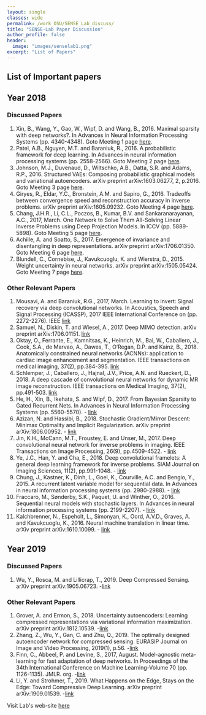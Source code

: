 ```yaml
---
layout: single
classes: wide
permalink: /work_OSU/SENSE_Lab_discuss/
title: "SENSE-Lab Paper Discussion"
author_profile: false
header:
  image: "images/senselab1.png"
excerpt: "List of Papers"
---
```

## List of Important papers

## Year 2018

### Discussed Papers
1. Xin, B., Wang, Y., Gao, W., Wipf, D. and Wang, B., 2016. Maximal sparsity with deep networks?. In Advances in Neural Information Processing Systems (pp. 4340-4348). Goto Meeting 1 page [here](/Meeting_1_SU18/).
2. Patel, A.B., Nguyen, M.T. and Baraniuk, R., 2016. A probabilistic framework for deep learning. In Advances in neural information processing systems (pp. 2558-2566).  Goto Meeting 2 page [here](/Meeting_2_SU18/).
3. Johnson, M.J., Duvenaud, D., Wiltschko, A.B., Datta, S.R. and Adams, R.P., 2016. Structured VAEs: Composing probabilistic graphical models and variational autoencoders. arXiv preprint arXiv:1603.06277, 2, p.2016. Goto Meeting 3 page [here](/Meeting_3_SU18/).
4. Giryes, R., Eldar, Y.C., Bronstein, A.M. and Sapiro, G., 2016. Tradeoffs between convergence speed and reconstruction accuracy in inverse problems. arXiv preprint arXiv:1605.09232. Goto Meeting 4 page [here](/Meeting_4_SU18/).
5. Chang, J.H.R., Li, C.L., Poczos, B., Kumar, B.V. and Sankaranarayanan, A.C., 2017, March. One Network to Solve Them All-Solving Linear Inverse Problems using Deep Projection Models. In ICCV (pp. 5889-5898). Goto Meeting 5 page [here](/Meeting_5_SU18/).
6. Achille, A. and Soatto, S., 2017. Emergence of invariance and disentangling in deep representations. arXiv preprint arXiv:1706.01350. Goto Meeting 6 page [here](/Meeting_6_SU18/).
7. Blundell, C., Cornebise, J., Kavukcuoglu, K. and Wierstra, D., 2015. Weight uncertainty in neural networks. arXiv preprint arXiv:1505.05424. Goto Meeting 7 page [here](/Meeting_7_SU18/).


### Other Relevant Papers
1. Mousavi, A. and Baraniuk, R.G., 2017, March. Learning to invert: Signal recovery via deep convolutional networks. In Acoustics, Speech and Signal Processing (ICASSP), 2017 IEEE International Conference on (pp. 2272-2276). IEEE [link](https://ieeexplore.ieee.org/stamp/stamp.jsp?arnumber=7952561)
2. Samuel, N., Diskin, T. and Wiesel, A., 2017. Deep MIMO detection. arXiv preprint arXiv:1706.01151. [link](https://arxiv.org/pdf/1706.01151.pdf)
3. Oktay, O., Ferrante, E., Kamnitsas, K., Heinrich, M., Bai, W., Caballero, J., Cook, S.A., de Marvao, A., Dawes, T., O‘Regan, D.P. and Kainz, B., 2018. Anatomically constrained neural networks (ACNNs): application to cardiac image enhancement and segmentation. IEEE transactions on medical imaging, 37(2), pp.384-395. [link](https://arxiv.org/pdf/1705.08302.pdf)
4. Schlemper, J., Caballero, J., Hajnal, J.V., Price, A.N. and Rueckert, D., 2018. A deep cascade of convolutional neural networks for dynamic MR image reconstruction. IEEE transactions on Medical Imaging, 37(2), pp.491-503. [link](https://arxiv.org/pdf/1704.02422.pdf)
5. He, H., Xin, B., Ikehata, S. and Wipf, D., 2017. From Bayesian Sparsity to Gated Recurrent Nets. In Advances in Neural Information Processing Systems (pp. 5560-5570). - [link](http://papers.nips.cc/paper/7139-from-bayesian-sparsity-to-gated-recurrent-nets.pdf)
6. Azizan, N. and Hassibi, B., 2018. Stochastic Gradient/Mirror Descent: Minimax Optimality and Implicit Regularization. arXiv preprint arXiv:1806.00952.  - [link](https://arxiv.org/abs/1806.00952)
7. Jin, K.H., McCann, M.T., Froustey, E. and Unser, M., 2017. Deep convolutional neural network for inverse problems in imaging. IEEE Transactions on Image Processing, 26(9), pp.4509-4522.  - [link](https://ieeexplore.ieee.org/stamp/stamp.jsp?tp=&arnumber=7949028&tag=1)
8. Ye, J.C., Han, Y. and Cha, E., 2018. Deep convolutional framelets: A general deep learning framework for inverse problems. SIAM Journal on Imaging Sciences, 11(2), pp.991-1048. - [link](https://arxiv.org/pdf/1707.00372.pdf)
9. Chung, J., Kastner, K., Dinh, L., Goel, K., Courville, A.C. and Bengio, Y., 2015. A recurrent latent variable model for sequential data. In Advances in neural information processing systems (pp. 2980-2988).  - [link](https://arxiv.org/pdf/1506.02216.pdf)
10. Fraccaro, M., Sønderby, S.K., Paquet, U. and Winther, O., 2016. Sequential neural models with stochastic layers. In Advances in neural information processing systems (pp. 2199-2207).  - [link](http://papers.nips.cc/paper/6039-sequential-neural-models-with-stochastic-layers)
11. Kalchbrenner, N., Espeholt, L., Simonyan, K., Oord, A.V.D., Graves, A. and Kavukcuoglu, K., 2016. Neural machine translation in linear time. arXiv preprint arXiv:1610.10099.  - [link](https://arxiv.org/pdf/1610.10099.pdf)


## Year 2019

### Discussed Papers

1. Wu, Y., Rosca, M. and Lillicrap, T., 2019. Deep Compressed Sensing. arXiv preprint arXiv:1905.06723. -[link](https://arxiv.org/pdf/1905.06723.pdf)

### Other Relevant Papers

1. Grover, A. and Ermon, S., 2018. Uncertainty autoencoders: Learning compressed representations via variational information maximization. arXiv preprint arXiv:1812.10539. -[link](https://arxiv.org/pdf/1812.10539.pdf)
2. Zhang, Z., Wu, Y., Gan, C. and Zhu, Q., 2019. The optimally designed autoencoder network for compressed sensing. EURASIP Journal on Image and Video Processing, 2019(1), p.56. -[link](https://jivp-eurasipjournals.springeropen.com/articles/10.1186/s13640-019-0460-5)
3. Finn, C., Abbeel, P. and Levine, S., 2017, August. Model-agnostic meta-learning for fast adaptation of deep networks. In Proceedings of the 34th International Conference on Machine Learning-Volume 70 (pp. 1126-1135). JMLR. org. -[link](https://arxiv.org/pdf/1703.03400.pdf)
4. Li, Y. and Strohmer, T., 2019. What Happens on the Edge, Stays on the Edge: Toward Compressive Deep Learning. arXiv preprint arXiv:1909.01539. -[link](https://arxiv.org/pdf/1909.01539.pdf)


Visit Lab's web-site [here](http://www2.ece.ohio-state.edu/~ertine/)
